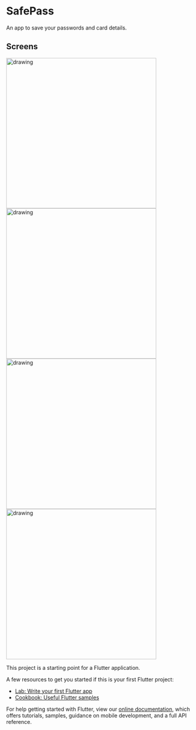 # SafePass

An app to save your passwords and card details.

## Screens
<p float="left">
<img src="https://user-images.githubusercontent.com/86064024/150908677-1e9c0208-e5bd-43bb-b06b-16e47e4652a1.jpg" alt="drawing" height="400"/>
<img src="https://user-images.githubusercontent.com/86064024/150908693-e7c2b8d5-b6f9-46a8-ba1f-42b2882d8535.jpg" alt="drawing" height="400"/>
<img src="https://user-images.githubusercontent.com/86064024/150908699-30852085-e33b-4e4c-ae67-725b72924944.jpg" alt="drawing" height="400"/>
<img src="https://user-images.githubusercontent.com/86064024/150908706-57012cd2-67b9-4b73-852e-4e5390be501d.jpg" alt="drawing" height="400"/>
</p>


This project is a starting point for a Flutter application.

A few resources to get you started if this is your first Flutter project:

- [Lab: Write your first Flutter app](https://flutter.dev/docs/get-started/codelab)
- [Cookbook: Useful Flutter samples](https://flutter.dev/docs/cookbook)

For help getting started with Flutter, view our
[online documentation](https://flutter.dev/docs), which offers tutorials,
samples, guidance on mobile development, and a full API reference.
